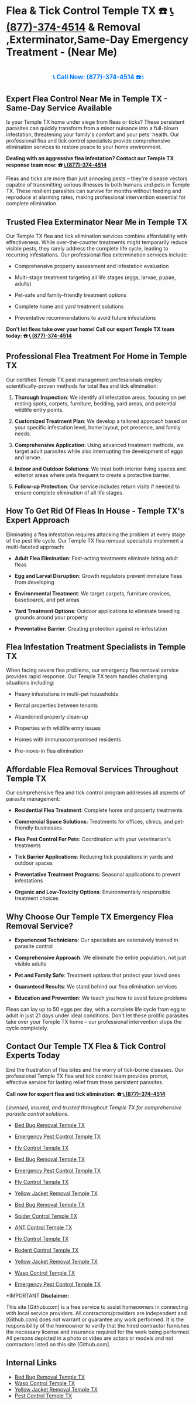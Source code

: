 # Flea & Tick Control Temple TX ☎️ [📞 (877)-374-4514](https://pest-control-4514.netlify.app) & Removal ,Exterminator,Same-Day Emergency Treatment - (Near Me) 
# 

<p align="center" style="font-size: 1.2em; font-weight: bold; margin: 20px 0;">
  <a href="https://pest-control-4514.netlify.app" target="_blank" style="color: #007BFF; text-decoration: none;">📞 Call Now: (877)-374-4514 ☎️💧</a>
</p>

## Expert Flea Control Near Me in Temple TX - Same-Day Service Available

Is your Temple TX home under siege from fleas or ticks? These persistent parasites can quickly transform from a minor nuisance into a full-blown infestation, threatening your family's comfort and your pets' health. Our professional flea and tick control specialists provide comprehensive elimination services to restore peace to your home environment.

**Dealing with an aggressive flea infestation? Contact our Temple TX response team now: ☎️ [📞 (877)-374-4514](https://pest-control-4514.netlify.app)**

Fleas and ticks are more than just annoying pests – they're disease vectors capable of transmitting serious illnesses to both humans and pets in Temple TX. These resilient parasites can survive for months without feeding and reproduce at alarming rates, making professional intervention essential for complete elimination.

## Trusted Flea Exterminator Near Me in Temple TX

Our Temple TX flea and tick elimination services combine affordability with effectiveness. While over-the-counter treatments might temporarily reduce visible pests, they rarely address the complete life cycle, leading to recurring infestations. Our professional flea extermination services include:

- Comprehensive property assessment and infestation evaluation  

- Multi-stage treatment targeting all life stages (eggs, larvae, pupae, adults)  

- Pet-safe and family-friendly treatment options  

- Complete home and yard treatment solutions  

- Preventative recommendations to avoid future infestations  

**Don't let fleas take over your home! Call our expert Temple TX team today: ☎️ [📞 (877)-374-4514](https://pest-control-4514.netlify.app)**

## Professional Flea Treatment For Home in Temple TX

Our certified Temple TX pest management professionals employ scientifically-proven methods for total flea and tick elimination:

1. **Thorough Inspection**: We identify all infestation areas, focusing on pet resting spots, carpets, furniture, bedding, yard areas, and potential wildlife entry points.  

2. **Customized Treatment Plan**: We develop a tailored approach based on your specific infestation level, home layout, pet presence, and family needs.  

3. **Comprehensive Application**: Using advanced treatment methods, we target adult parasites while also interrupting the development of eggs and larvae.  

4. **Indoor and Outdoor Solutions**: We treat both interior living spaces and exterior areas where pets frequent to create a protective barrier.  

5. **Follow-up Protection**: Our service includes return visits if needed to ensure complete elimination of all life stages.  

## How To Get Rid Of Fleas In House - Temple TX's Expert Approach

Eliminating a flea infestation requires attacking the problem at every stage of the pest life cycle. Our Temple TX flea removal specialists implement a multi-faceted approach:

- **Adult Flea Elimination**: Fast-acting treatments eliminate biting adult fleas  

- **Egg and Larval Disruption**: Growth regulators prevent immature fleas from developing  

- **Environmental Treatment**: We target carpets, furniture crevices, baseboards, and pet areas  

- **Yard Treatment Options**: Outdoor applications to eliminate breeding grounds around your property  

- **Preventative Barrier**: Creating protection against re-infestation  

## Flea Infestation Treatment Specialists in Temple TX

When facing severe flea problems, our emergency flea removal service provides rapid response. Our Temple TX team handles challenging situations including:

- Heavy infestations in multi-pet households  

- Rental properties between tenants  

- Abandoned property clean-up  

- Properties with wildlife entry issues  

- Homes with immunocompromised residents  

- Pre-move-in flea elimination  

## Affordable Flea Removal Services Throughout Temple TX

Our comprehensive flea and tick control program addresses all aspects of parasite management:

- **Residential Flea Treatment**: Complete home and property treatments  

- **Commercial Space Solutions**: Treatments for offices, clinics, and pet-friendly businesses  

- **Flea Pest Control For Pets**: Coordination with your veterinarian's treatments  

- **Tick Barrier Applications**: Reducing tick populations in yards and outdoor spaces  

- **Preventative Treatment Programs**: Seasonal applications to prevent infestations  

- **Organic and Low-Toxicity Options**: Environmentally responsible treatment choices  

## Why Choose Our Temple TX Emergency Flea Removal Service?

- **Experienced Technicians**: Our specialists are extensively trained in parasite control  

- **Comprehensive Approach**: We eliminate the entire population, not just visible adults  

- **Pet and Family Safe**: Treatment options that protect your loved ones  

- **Guaranteed Results**: We stand behind our flea elimination services  

- **Education and Prevention**: We teach you how to avoid future problems  

Fleas can lay up to 50 eggs per day, with a complete life cycle from egg to adult in just 21 days under ideal conditions. Don't let these prolific parasites take over your Temple TX home – our professional intervention stops the cycle completely.

## Contact Our Temple TX Flea & Tick Control Experts Today

End the frustration of flea bites and the worry of tick-borne diseases. Our professional Temple TX flea and tick control team provides prompt, effective service for lasting relief from these persistent parasites.

**Call now for expert flea and tick elimination: ☎️ [📞 (877)-374-4514](https://pest-control-4514.netlify.app)**

*Licensed, insured, and trusted throughout Temple TX for comprehensive parasite control solutions.*


- [Bed Bug Removal Temple TX](https://github.com/allyoucaneatsushiin/pest-control/blob/main/Bed-Bug-Removal-Temple-TX-877-374-4514-Exterminator-Same-Day-Emergency-Treatment-Near-Me.md)
- [Emergency Pest Control Temple TX](https://github.com/allyoucaneatsushiin/pest-control/blob/main/Emergency-Pest-Control-Temple-TX-877-374-4514-24-7-Fast-Response-Near-Me.md)
- [Fly Control Temple TX](https://github.com/allyoucaneatsushiin/pest-control/blob/main/Fly-Control-Temple-TX-877-374-4514-Prevention-Same-Day-Emergency-Treatment-Near-Me.md)


- [Bed Bug Removal Temple TX](https://github.com/allyoucaneatsushiin/pest-control/blob/main/Bed-Bug-Removal-Temple-TX-877-374-4514-Exterminator-Same-Day-Emergency-Treatment-Near-Me.md)
- [Emergency Pest Control Temple TX](https://github.com/allyoucaneatsushiin/pest-control/blob/main/Emergency-Pest-Control-Temple-TX-877-374-4514-24-7-Fast-Response-Near-Me.md)
- [Fly Control Temple TX](https://github.com/allyoucaneatsushiin/pest-control/blob/main/Fly-Control-Temple-TX-877-374-4514-Prevention-Same-Day-Emergency-Treatment-Near-Me.md)


- [Yellow Jacket Removal Temple TX](https://github.com/allyoucaneatsushiin/pest-control/blob/main/Yellow-Jacket-Removal-Temple-TX-877-374-4514-Exterminator-Same-Day-Emergency-Treatment-Near-Me.md)
- [Bed Bug Removal Temple TX](https://github.com/allyoucaneatsushiin/pest-control/blob/main/Bed-Bug-Removal-Temple-TX-877-374-4514-Exterminator-Same-Day-Emergency-Treatment-Near-Me.md)
- [Spider Control Temple TX](https://github.com/allyoucaneatsushiin/pest-control/blob/main/Spider-Control-Temple-TX-877-374-4514-Removal-Exterminator-Same-Day-Emergency-Treatment-Near-Me.md)


- [ANT Control Temple TX](https://github.com/allyoucaneatsushiin/pest-control/blob/main/ANT-Control-Temple-TX-877-374-4514-Prevention-Extermination-Same-Day-Emergency-Treatment-Near-Me.md)
- [Fly Control Temple TX](https://github.com/allyoucaneatsushiin/pest-control/blob/main/Fly-Control-Temple-TX-877-374-4514-Prevention-Same-Day-Emergency-Treatment-Near-Me.md)
- [Rodent Control Temple TX](https://github.com/allyoucaneatsushiin/pest-control/blob/main/Rodent-Control-Temple-TX-877-374-4514-Rat-Removal-Exterminator-Same-Day-Emergency-Treatment-Near-Me.md)


- [Yellow Jacket Removal Temple TX](https://github.com/allyoucaneatsushiin/pest-control/blob/main/Yellow-Jacket-Removal-Temple-TX-877-374-4514-Exterminator-Same-Day-Emergency-Treatment-Near-Me.md)
- [Wasp Control Temple TX](https://github.com/allyoucaneatsushiin/pest-control/blob/main/Wasp-Control-Temple-TX-877-374-4514-Removal-Exterminator-Same-Day-Emergency-Treatment-Near-Me.md)
- [Emergency Pest Control Temple TX](https://github.com/allyoucaneatsushiin/pest-control/blob/main/Emergency-Pest-Control-Temple-TX-877-374-4514-24-7-Fast-Response-Near-Me.md)


*IMPORTANT **Disclaimer:**  

This site [Github.com] is a free service to assist homeowners in connecting with local service providers. All contractors/providers are independent and [Github.com] does not warrant or guarantee any work performed. It is the responsibility of the homeowner to verify that the hired contractor furnishes the necessary license and insurance required for the work being performed. All persons depicted in a photo or video are actors or models and not contractors listed on this site [Github.com].


## Internal Links
- [Bed Bug Removal Temple TX](https://github.com/allyoucaneatsushiin/pest-control/blob/main/Bed-Bug-Removal-Temple-TX-877-374-4514-Exterminator-Same-Day-Emergency-Treatment-Near-Me.md)
- [Wasp Control Temple TX](https://github.com/allyoucaneatsushiin/pest-control/blob/main/Wasp-Control-Temple-TX-877-374-4514-Removal-Exterminator-Same-Day-Emergency-Treatment-Near-Me.md)
- [Yellow Jacket Removal Temple TX](https://github.com/allyoucaneatsushiin/pest-control/blob/main/Yellow-Jacket-Removal-Temple-TX-877-374-4514-Exterminator-Same-Day-Emergency-Treatment-Near-Me.md)
- [Pest Control Temple TX](https://github.com/allyoucaneatsushiin/pest-control/blob/main/Pest-Control-Temple-TX-877-374-4514-Exterminator-Same-Day-Emergency-Treatment-Near-Me.md)
